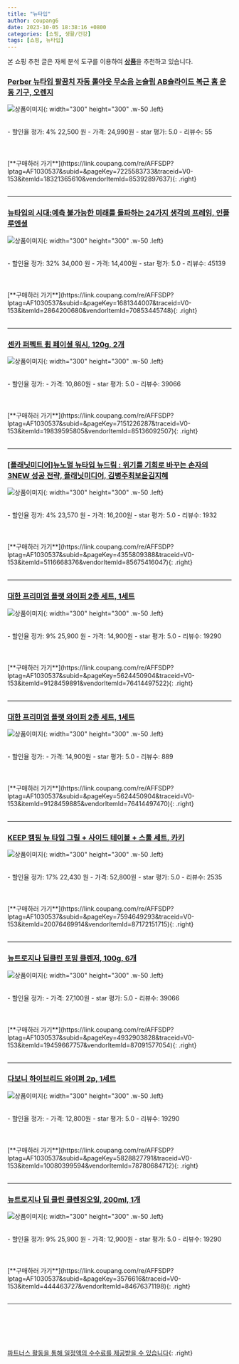 ```yaml
---
title: "뉴타입"
author: coupang6
date: 2023-10-05 18:38:16 +0800
categories: [쇼핑, 생활/건강]
tags: [쇼핑, 뉴타입]
---
```


본 쇼핑 추천 글은 자체 분석 도구를 이용하여 [**상품**](https://link.coupang.com/a/bao1ui)을 추천하고 있습니다.

### [Perber 뉴타입 팔꿈치 자동 롤아웃 무소음 논슬립 AB슬라이드 복근 홈 운동 기구, 오렌지](https://link.coupang.com/re/AFFSDP?lptag=AF1030537&subid=&pageKey=7225583733&traceid=V0-153&itemId=18321365610&vendorItemId=85392897637)

![상품이미지](https://thumbnail9.coupangcdn.com/thumbnails/remote/230x230ex/image/vendor_inventory/7968/13e328263f9ea17c5d715e0ffdff3cca46211db3b559b7602abe6cdd03ad.jpg){: width="300" height="300" .w-50 .left}


<br>
- 할인율 정가: 4%  22,500   원
- 가격: 24,990원
- star 평가: 5.0
- 리뷰수: 55
<br>
<br>
<br>
<br>
[**구매하러 가기**](https://link.coupang.com/re/AFFSDP?lptag=AF1030537&subid=&pageKey=7225583733&traceid=V0-153&itemId=18321365610&vendorItemId=85392897637){: .right}
<br>
<br>

---

### [뉴타입의 시대:예측 불가능한 미래를 돌파하는 24가지 생각의 프레임, 인플루엔셜](https://link.coupang.com/re/AFFSDP?lptag=AF1030537&subid=&pageKey=1681344007&traceid=V0-153&itemId=2864200680&vendorItemId=70853445748)

![상품이미지](https://thumbnail8.coupangcdn.com/thumbnails/remote/230x230ex/image/retail/images/2020/06/09/9/3/734a92de-28d1-449b-92c8-e6ea5312d754.jpg){: width="300" height="300" .w-50 .left}


<br>
- 할인율 정가: 32%  34,000   원
- 가격: 14,400원
- star 평가: 5.0
- 리뷰수: 45139
<br>
<br>
<br>
<br>
[**구매하러 가기**](https://link.coupang.com/re/AFFSDP?lptag=AF1030537&subid=&pageKey=1681344007&traceid=V0-153&itemId=2864200680&vendorItemId=70853445748){: .right}
<br>
<br>

---

### [센카 퍼펙트 휩 페이셜 워시, 120g, 2개](https://link.coupang.com/re/AFFSDP?lptag=AF1030537&subid=&pageKey=7151226287&traceid=V0-153&itemId=19839595805&vendorItemId=85136092507)

![상품이미지](https://thumbnail6.coupangcdn.com/thumbnails/remote/230x230ex/image/retail/images/2102734568127553-088c9ea6-7229-4341-9100-c3c5cdd7e5e0.jpg){: width="300" height="300" .w-50 .left}


<br>
- 할인율 정가: 
- 가격: 10,860원
- star 평가: 5.0
- 리뷰수: 39066
<br>
<br>
<br>
<br>
[**구매하러 가기**](https://link.coupang.com/re/AFFSDP?lptag=AF1030537&subid=&pageKey=7151226287&traceid=V0-153&itemId=19839595805&vendorItemId=85136092507){: .right}
<br>
<br>

---

### [[플래닛미디어]뉴노멀 뉴타입 뉴드림 : 위기를 기회로 바꾸는 손자의 3NEW 성공 전략, 플래닛미디어, 김병주최보윤김지혜](https://link.coupang.com/re/AFFSDP?lptag=AF1030537&subid=&pageKey=4355809388&traceid=V0-153&itemId=5116668376&vendorItemId=85675416047)

![상품이미지](https://thumbnail9.coupangcdn.com/thumbnails/remote/230x230ex/image/vendor_inventory/69bf/6b2f53b3d0da5ea2ad9ded18f7df6efcda706ca8d80a9789fe8286735833.jpg){: width="300" height="300" .w-50 .left}


<br>
- 할인율 정가: 4%  23,570   원
- 가격: 16,200원
- star 평가: 5.0
- 리뷰수: 1932
<br>
<br>
<br>
<br>
[**구매하러 가기**](https://link.coupang.com/re/AFFSDP?lptag=AF1030537&subid=&pageKey=4355809388&traceid=V0-153&itemId=5116668376&vendorItemId=85675416047){: .right}
<br>
<br>

---

### [대한 프리미엄 플랫 와이퍼 2종 세트, 1세트](https://link.coupang.com/re/AFFSDP?lptag=AF1030537&subid=&pageKey=5624450904&traceid=V0-153&itemId=9128459891&vendorItemId=76414497522)

![상품이미지](https://thumbnail7.coupangcdn.com/thumbnails/remote/230x230ex/image/vendor_inventory/9f68/fd6efd347d82040f2268bd7020a18839beccd0b2f136506af70e0996b71d.jpg){: width="300" height="300" .w-50 .left}


<br>
- 할인율 정가: 9%  25,900   원
- 가격: 14,900원
- star 평가: 5.0
- 리뷰수: 19290
<br>
<br>
<br>
<br>
[**구매하러 가기**](https://link.coupang.com/re/AFFSDP?lptag=AF1030537&subid=&pageKey=5624450904&traceid=V0-153&itemId=9128459891&vendorItemId=76414497522){: .right}
<br>
<br>

---

### [대한 프리미엄 플랫 와이퍼 2종 세트, 1세트](https://link.coupang.com/re/AFFSDP?lptag=AF1030537&subid=&pageKey=5624450904&traceid=V0-153&itemId=9128459885&vendorItemId=76414497470)

![상품이미지](https://thumbnail7.coupangcdn.com/thumbnails/remote/230x230ex/image/vendor_inventory/9f68/fd6efd347d82040f2268bd7020a18839beccd0b2f136506af70e0996b71d.jpg){: width="300" height="300" .w-50 .left}


<br>
- 할인율 정가: 
- 가격: 14,900원
- star 평가: 5.0
- 리뷰수: 889
<br>
<br>
<br>
<br>
[**구매하러 가기**](https://link.coupang.com/re/AFFSDP?lptag=AF1030537&subid=&pageKey=5624450904&traceid=V0-153&itemId=9128459885&vendorItemId=76414497470){: .right}
<br>
<br>

---

### [KEEP 캠핑 뉴 타입 그릴 + 사이드 테이블 + 스툴 세트, 카키](https://link.coupang.com/re/AFFSDP?lptag=AF1030537&subid=&pageKey=7594649293&traceid=V0-153&itemId=20076469914&vendorItemId=87172151715)

![상품이미지](https://thumbnail7.coupangcdn.com/thumbnails/remote/230x230ex/image/retail/images/2023/09/13/10/9/65d579cb-1f9b-436e-b6e5-dc4e791bc182.jpg){: width="300" height="300" .w-50 .left}


<br>
- 할인율 정가: 17%  22,430   원
- 가격: 52,800원
- star 평가: 5.0
- 리뷰수: 2535
<br>
<br>
<br>
<br>
[**구매하러 가기**](https://link.coupang.com/re/AFFSDP?lptag=AF1030537&subid=&pageKey=7594649293&traceid=V0-153&itemId=20076469914&vendorItemId=87172151715){: .right}
<br>
<br>

---

### [뉴트로지나 딥클린 포밍 클렌저, 100g, 6개](https://link.coupang.com/re/AFFSDP?lptag=AF1030537&subid=&pageKey=4932903828&traceid=V0-153&itemId=19459667757&vendorItemId=87091577054)

![상품이미지](https://thumbnail7.coupangcdn.com/thumbnails/remote/230x230ex/image/vendor_inventory/6b6c/31baea240e96db46c4314619d6f2c694d32523cdedc2630c1238bb340b20.jpg){: width="300" height="300" .w-50 .left}


<br>
- 할인율 정가: 
- 가격: 27,100원
- star 평가: 5.0
- 리뷰수: 39066
<br>
<br>
<br>
<br>
[**구매하러 가기**](https://link.coupang.com/re/AFFSDP?lptag=AF1030537&subid=&pageKey=4932903828&traceid=V0-153&itemId=19459667757&vendorItemId=87091577054){: .right}
<br>
<br>

---

### [다보니 하이브리드 와이퍼 2p, 1세트](https://link.coupang.com/re/AFFSDP?lptag=AF1030537&subid=&pageKey=5828827791&traceid=V0-153&itemId=10080399594&vendorItemId=78780684712)

![상품이미지](https://thumbnail7.coupangcdn.com/thumbnails/remote/230x230ex/image/retail/images/2366220795971070-1245823d-4087-40e1-841e-7453a2ff606e.jpg){: width="300" height="300" .w-50 .left}


<br>
- 할인율 정가: 
- 가격: 12,800원
- star 평가: 5.0
- 리뷰수: 19290
<br>
<br>
<br>
<br>
[**구매하러 가기**](https://link.coupang.com/re/AFFSDP?lptag=AF1030537&subid=&pageKey=5828827791&traceid=V0-153&itemId=10080399594&vendorItemId=78780684712){: .right}
<br>
<br>

---

### [뉴트로지나 딥 클린 클렌징오일, 200ml, 1개](https://link.coupang.com/re/AFFSDP?lptag=AF1030537&subid=&pageKey=3576616&traceid=V0-153&itemId=444463727&vendorItemId=84676371198)

![상품이미지](https://thumbnail7.coupangcdn.com/thumbnails/remote/230x230ex/image/vendor_inventory/c502/594a0b7994308365e3aeaecde852176a34496ee7253bf0ad96c6dd4ac943.jpg){: width="300" height="300" .w-50 .left}


<br>
- 할인율 정가: 9%  25,900   원
- 가격: 12,900원
- star 평가: 5.0
- 리뷰수: 19290
<br>
<br>
<br>
<br>
[**구매하러 가기**](https://link.coupang.com/re/AFFSDP?lptag=AF1030537&subid=&pageKey=3576616&traceid=V0-153&itemId=444463727&vendorItemId=84676371198){: .right}
<br>
<br>

---
<br><br><br><br><br> [파트너스 활동을 통해 일정액의 수수료를 제공받을 수 있습니다](https://link.coupang.com/a/bao1ui){: .right}